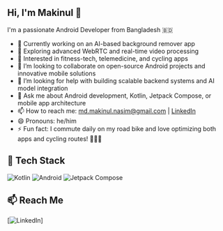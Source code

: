 ## Hi, I'm Makinul 👋

I'm a passionate Android Developer from Bangladesh 🇧🇩

- 🔭 Currently working on an AI-based background remover app
- 🌱 Exploring advanced WebRTC and real-time video processing
- 🧠 Interested in fitness-tech, telemedicine, and cycling apps
- 👯 I’m looking to collaborate on open-source Android projects and innovative mobile solutions
- 🤔 I’m looking for help with building scalable backend systems and AI model integration  
- 💬 Ask me about Android development, Kotlin, Jetpack Compose, or mobile app architecture  
- 📫 How to reach me: md.makinul.nasim@gmail.com | [LinkedIn](www.linkedin.com/in/md-makinul-hasan-khan-nasim-64120a56)  
- 😄 Pronouns: he/him  
- ⚡ Fun fact: I commute daily on my road bike and love optimizing both apps and cycling routes! 🚴‍♂️📱  

## 🚀 Tech Stack
![Kotlin](https://img.shields.io/badge/Kotlin-0095D5?style=for-the-badge&logo=kotlin&logoColor=white)
![Android](https://img.shields.io/badge/Android-3DDC84?style=for-the-badge&logo=android&logoColor=white)
![Jetpack Compose](https://img.shields.io/badge/Android-3DDC84?style=for-the-badge&logo=android&logoColor=white)

## 📫 Reach Me
[![LinkedIn](https://img.shields.io/badge/LinkedIn-blue?logo=linkedin&logoColor=white)]
